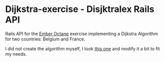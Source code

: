 # Dijkstra-exercise - Disjktralex Rails API

Rails API for the [Ember Octane](https://github.com/AlexandreDidion/dijkstra-front) exercise implementing a Dijkstra Algorithm for two countries: Belgium and France. 

I did not create the algorithm myself, I took [this one](http://rosettacode.org/wiki/Dijkstra%27s_algorithm#Ruby) and modify it a bit to fit my needs. 
